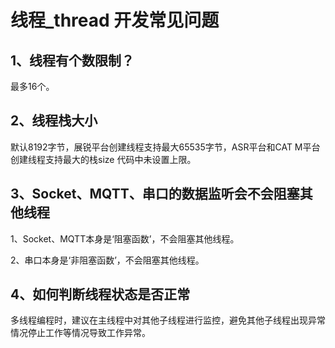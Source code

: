 # 线程_thread 开发常见问题

## 1、线程有个数限制？

最多16个。

## 2、线程栈大小

默认8192字节，展锐平台创建线程支持最大65535字节，ASR平台和CAT M平台 创建线程支持最大的栈size 代码中未设置上限。

## 3、Socket、MQTT、串口的数据监听会不会阻塞其他线程

1、Socket、MQTT本身是‘阻塞函数’，不会阻塞其他线程。

2、串口本身是‘非阻塞函数’，不会阻塞其他线程。

## 4、如何判断线程状态是否正常

多线程编程时，建议在主线程中对其他子线程进行监控，避免其他子线程出现异常情况停止工作等情况导致工作异常。